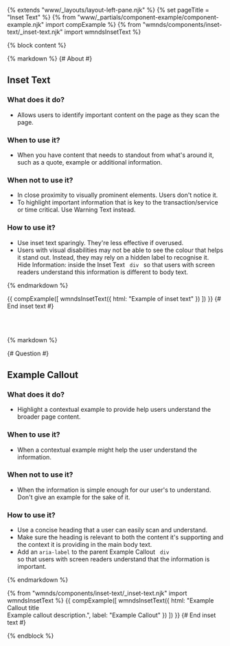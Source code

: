{% extends "www/_layouts/layout-left-pane.njk" %}
{% set pageTitle = "Inset Text" %}
{% from "www/_partials/component-example/component-example.njk" import compExample %}
{% from "wmnds/components/inset-text/_inset-text.njk" import wmndsInsetText %}

{% block content %}

{% markdown %}
{# About #}

## Inset Text

### What does it do?

- Allows users to identify important content on the page as they scan the page.

### When to use it?

- When you have content that needs to standout from what's around it, such as a quote, example or additional information.

### When not to use it?

- In close proximity to visually prominent elements. Users don't notice it.
- To highlight important information that is key to the transaction/service or time critical. Use Warning Text instead.

### How to use it?

- Use inset text sparingly. They're less effective if overused.
- Users with visual disabilities may not be able to see the colour that helps it stand out. Instead, they may rely on a hidden label to recognise it. Hide <span>Information:</span> inside the Inset Text <code class="wmnds-website-inline-code"> div </code> so that users with screen readers understand this information is different to body text.

{% endmarkdown %}

{{
    compExample([
        wmndsInsetText({
            html: "Example of inset text"
        })
    ])
  }}
{# End inset text #}

<br><br>

{% markdown %}

{# Question #}

## Example Callout

### What does it do?

- Highlight a contextual example to provide help users understand the broader page content.

### When to use it?

- When a contextual example might help the user understand the information.

### When not to use it?

- When the information is simple enough for our user's to understand. Don't give an example for the sake of it.

### How to use it?

- Use a concise heading that a user can easily scan and understand.
- Make sure the heading is relevant to both the content it's supporting and the context it is providing in the main body text.
- Add an <code class="wmnds-website-inline-code">aria-label</code> to the parent Example Callout <code class="wmnds-website-inline-code"> div </code> so that users with screen readers understand that the information is important.

{% endmarkdown %}

{% from "wmnds/components/inset-text/_inset-text.njk" import wmndsInsetText %}
{{
    compExample([
        wmndsInsetText({
            html:  "Example Callout title<br>Example callout description.",
            label: "Example Callout"
        })
    ])
  }}
{# End inset text #}

{% endblock %}
